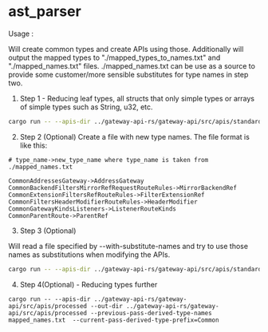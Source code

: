 # ast_parser

Usage :

Will create common types and create APIs using those. Additionally will output the mapped types to "./mapped_types_to_names.txt" and "./mapped_names.txt" files. ./mapped_names.txt can be use as a source to provide some customer/more sensible substitutes for type names in step two.

1. Step 1 - Reducing leaf types, all structs that only simple types or arrays of simple types such as String, u32, etc. 
```bash
cargo run -- --apis-dir ../gateway-api-rs/gateway-api/src/apis/standard --out-dir ../gateway-api-rs/gateway-api/src/apis/processed --previous-pass-derived-type-names mapped_names.txt  --current-pass-derived-type-prefix=Common
```

2. Step 2 (Optional)
Create a file with new type names. The file format is like this:
```
# type_name->new_type_name where type_name is taken from ./mapped_names.txt

CommonAddressesGateway->AddressGateway
CommonBackendFiltersMirrorRefRequestRouteRules->MirrorBackendRef
CommonExtensionFiltersRefRouteRules->FilterExtensionRef
CommonFiltersHeaderModifierRouteRules->HeaderModifier
CommonGatewayKindsListeners->ListenerRouteKinds
CommonParentRoute->ParentRef

```
3. Step 3 (Optional)

Will read a file specified by --with-substitute-names and try to use those names as substitutions when modifying the APIs.

```bash
cargo run -- --apis-dir ../gateway-api-rs/gateway-api/src/apis/standard --out-dir ../gateway-api-rs/gateway-api/src/apis/processed --with-substitute-names ./custom_mapped_names.txt
```

4. Step 4(Optional) - Reducing types further
```
cargo run -- --apis-dir ../gateway-api-rs/gateway-api/src/apis/processed --out-dir ../gateway-api-rs/gateway-api/src/apis/processed --previous-pass-derived-type-names mapped_names.txt  --current-pass-derived-type-prefix=Common
```

